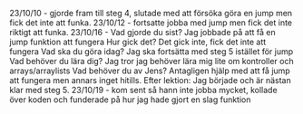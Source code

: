 23/10/10 - gjorde fram till steg 4, slutade med att försöka göra en jump men fick det inte att funka.
23/10/12 - fortsatte jobba med jump men fick det inte riktigt att funka.
23/10/16 - Vad gjorde du sist? Jag jobbade på att få en jump funktion att fungera
Hur gick det? Det gick inte, fick det inte att fungera
Vad ska du göra idag? Jag ska fortsätta med steg 5 istället för jump
Vad behöver du lära dig? Jag tror jag behöver lära mig lite om kontroller och arrays/arraylists
Vad behöver du av Jens? Antagligen hjälp med att få jump att fungera men annars inget hitills.
Efter lektion: Jag började och är nästan klar med steg 5.
23/10/19 - kom sent så hann inte jobba mycket, kollade över koden och funderade på hur jag hade gjort en slag funktion